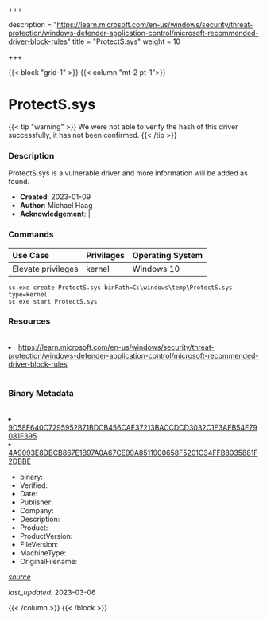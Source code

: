 +++

description = "https://learn.microsoft.com/en-us/windows/security/threat-protection/windows-defender-application-control/microsoft-recommended-driver-block-rules"
title = "ProtectS.sys"
weight = 10

+++


{{< block "grid-1" >}}
{{< column "mt-2 pt-1">}}




# ProtectS.sys 


{{< tip "warning" >}}
We were not able to verify the hash of this driver successfully, it has not been confirmed.
{{< /tip >}}




### Description


ProtectS.sys is a vulnerable driver and more information will be added as found.


- **Created**: 2023-01-09
- **Author**: Michael Haag
- **Acknowledgement**:  | [](https://twitter.com/)

### Commands

| Use Case | Privilages | Operating System | 
|:---- | ---- | ---- |
| Elevate privileges | kernel | Windows 10 |

```
sc.exe create ProtectS.sys binPath=C:\windows\temp\ProtectS.sys type=kernel
sc.exe start ProtectS.sys
```

### Resources
<br>


<li><a href=" https://learn.microsoft.com/en-us/windows/security/threat-protection/windows-defender-application-control/microsoft-recommended-driver-block-rules"> https://learn.microsoft.com/en-us/windows/security/threat-protection/windows-defender-application-control/microsoft-recommended-driver-block-rules</a></li>


<br>


### Binary Metadata
<br>



<li><a href="https://www.virustotal.com/gui/file/9D58F640C7295952B71BDCB456CAE37213BACCDCD3032C1E3AEB54E79081F395">9D58F640C7295952B71BDCB456CAE37213BACCDCD3032C1E3AEB54E79081F395</a></li>

<li><a href="https://www.virustotal.com/gui/file/4A9093E8DBCB867E1B97A0A67CE99A8511900658F5201C34FFB8035881F2DBBE">4A9093E8DBCB867E1B97A0A67CE99A8511900658F5201C34FFB8035881F2DBBE</a></li>



- binary: 
- Verified: 
- Date: 
- Publisher: 
- Company: 
- Description: 
- Product: 
- ProductVersion: 
- FileVersion: 
- MachineType: 
- OriginalFilename: 

[*source*](https://github.com/magicsword-io/LOLDrivers/tree/main/yaml/protects.sys.yml)

*last_updated:* 2023-03-06


{{< /column >}}
{{< /block >}}
